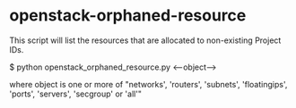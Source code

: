 # openstack-orphaned-resource
This script will list the resources that are allocated to non-existing Project IDs.

$ python openstack_orphaned_resource.py <--object--> 

where object is one or more of "networks', 'routers', 'subnets', 'floatingips', 'ports', 'servers', 'secgroup' or 'all'"
